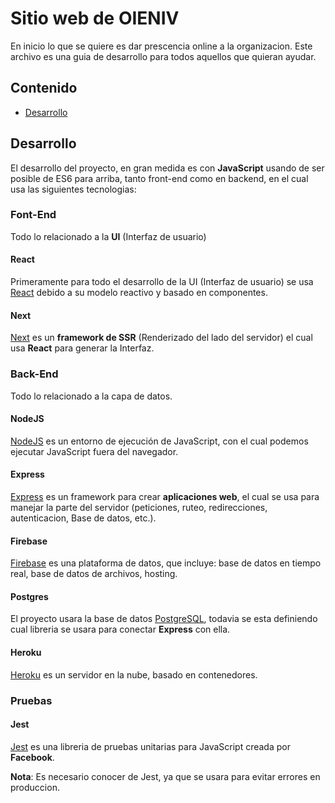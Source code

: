 # Sitio web de OIENIV

En inicio lo que se quiere es dar prescencia online a la organizacion. Este archivo es una guia de desarrollo para todos aquellos que quieran ayudar.

## Contenido

- [Desarrollo](#development)

## Desarrollo <a name="development"></a>

El desarrollo del proyecto, en gran medida es con **JavaScript** usando de ser posible de ES6 para arriba, tanto front-end como en backend,
en el cual usa las siguientes tecnologias:

### Font-End

Todo lo relacionado a la **UI** \(Interfaz de usuario\)

#### React

Primeramente para todo el desarrollo de la UI \(Interfaz de usuario\) se usa [React](https://reactjs.org) debido a su modelo reactivo y basado en componentes.

#### Next

[Next](https://nextjs.org) es un **framework de SSR** \(Renderizado del lado del servidor\) el cual usa **React** para generar la Interfaz.

### Back-End

Todo lo relacionado a la capa de datos.

#### NodeJS

[NodeJS](https://nodejs.org) es un entorno de ejecución de JavaScript, con el cual podemos ejecutar JavaScript fuera del navegador.

#### Express

[Express](https://expressjs.com/es/) es un framework para crear **aplicaciones web**, el cual se usa para manejar la parte del servidor \(peticiones, ruteo, redirecciones, autenticacion, Base de datos, etc.\).

#### Firebase

[Firebase](https://firebase.google.com) es una plataforma de datos, que incluye: base de datos en tiempo real, base de datos de archivos, hosting.

#### Postgres

El proyecto usara la base de datos [PostgreSQL](https://www.postgresql.org/), todavia se esta definiendo cual libreria se usara para conectar **Express** con ella.

#### Heroku

[Heroku](https://www.heroku.com) es un servidor en la nube, basado en contenedores.

### Pruebas

#### Jest

[Jest](https://jest.io) es una libreria de pruebas unitarias para JavaScript creada por **Facebook**.

**Nota**: Es necesario conocer de Jest, ya que se usara para evitar errores en produccion.
